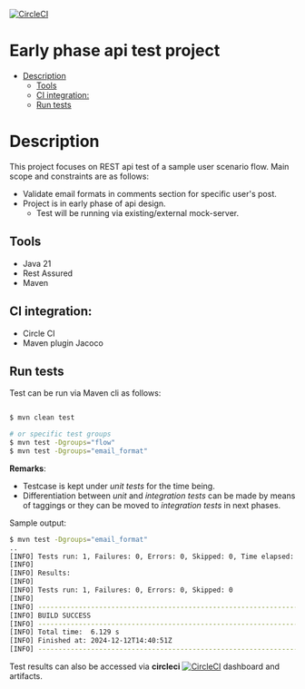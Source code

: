 [![CircleCI](https://dl.circleci.com/status-badge/img/circleci/WpmyY8VXzpWRMEk9MTHKSj/DMYCCyeQyD2fAwHXcQ3Ysi/tree/main.svg?style=svg&circle-token=CCIPRJ_B7JipfsFwKV2fyTFXaSBL_7ac271ffaa0f7ea8d1e7872ca9874338894b88f7)](https://dl.circleci.com/status-badge/redirect/circleci/WpmyY8VXzpWRMEk9MTHKSj/DMYCCyeQyD2fAwHXcQ3Ysi/tree/main)

# Early phase api test project

- [Description](#description)
  - [Tools](#tools)
  - [CI integration:](#ci-integration)
  - [Run tests](#run-tests)

# Description

This project focuses on REST api test of a sample user scenario flow. 
Main scope and constraints are as follows:
  - Validate email formats in comments section for specific user's post.
  - Project is in early phase of api design. 
    - Test will be running via existing/external mock-server.

## Tools

- Java 21
- Rest Assured
- Maven

## CI integration:

- Circle CI
- Maven plugin Jacoco

## Run tests

Test can be run via Maven cli as follows:

```bash

$ mvn clean test

# or specific test groups
$ mvn test -Dgroups="flow"
$ mvn test -Dgroups="email_format"

```
**Remarks**: 
- Testcase is kept under _unit tests_ for the time being.
- Differentiation between _unit_ and _integration tests_ can be made by means of taggings or they can be moved to _integration tests_ in next phases.

Sample output:
```bash
$ mvn test -Dgroups="email_format"
..
[INFO] Tests run: 1, Failures: 0, Errors: 0, Skipped: 0, Time elapsed: 2.249 s -- in com.draft.apitest.EmailsInCommentsValidityTest
[INFO] 
[INFO] Results:
[INFO] 
[INFO] Tests run: 1, Failures: 0, Errors: 0, Skipped: 0
[INFO] 
[INFO] ------------------------------------------------------------------------
[INFO] BUILD SUCCESS
[INFO] ------------------------------------------------------------------------
[INFO] Total time:  6.129 s
[INFO] Finished at: 2024-12-12T14:40:51Z
[INFO] ------------------------------------------------------------------------

```
Test results can also be accessed via **circleci** [![CircleCI](https://dl.circleci.com/status-badge/img/circleci/WpmyY8VXzpWRMEk9MTHKSj/DMYCCyeQyD2fAwHXcQ3Ysi/tree/main.svg?style=svg&circle-token=CCIPRJ_B7JipfsFwKV2fyTFXaSBL_7ac271ffaa0f7ea8d1e7872ca9874338894b88f7)](https://dl.circleci.com/status-badge/redirect/circleci/WpmyY8VXzpWRMEk9MTHKSj/DMYCCyeQyD2fAwHXcQ3Ysi/tree/main) dashboard and artifacts.